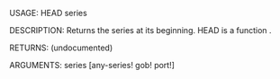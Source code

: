 USAGE:
     HEAD series 

DESCRIPTION:
     Returns the series at its beginning.
     HEAD is a function .

RETURNS:
    (undocumented)

ARGUMENTS:
    series [any-series! gob! port!]
